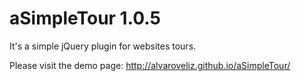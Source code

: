 # aSimpleTour 1.0.5

It's a simple jQuery plugin for websites tours.

Please visit the demo page: http://alvaroveliz.github.io/aSimpleTour/

